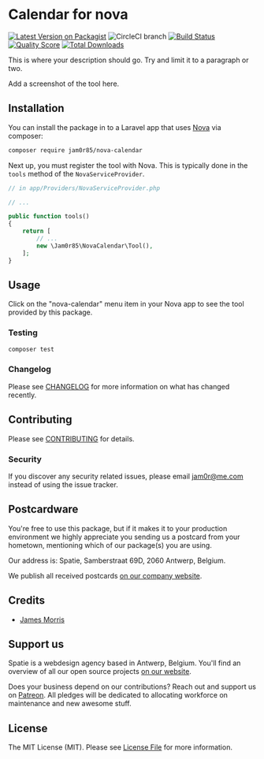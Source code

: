 # Calendar for nova

[![Latest Version on Packagist](https://img.shields.io/packagist/v/jam0r85/nova-calendar.svg?style=flat-square)](https://packagist.org/packages/jam0r85/nova-calendar)
![CircleCI branch](https://img.shields.io/circleci/project/github/jam0r85/nova-calendar/master.svg?style=flat-square)
[![Build Status](https://img.shields.io/travis/jam0r85/nova-calendar/master.svg?style=flat-square)](https://travis-ci.org/jam0r85/nova-calendar)
[![Quality Score](https://img.shields.io/scrutinizer/g/jam0r85/nova-calendar.svg?style=flat-square)](https://scrutinizer-ci.com/g/jam0r85/nova-calendar)
[![Total Downloads](https://img.shields.io/packagist/dt/jam0r85/nova-calendar.svg?style=flat-square)](https://packagist.org/packages/jam0r85/nova-calendar)


This is where your description should go. Try and limit it to a paragraph or two.

Add a screenshot of the tool here.

## Installation

You can install the package in to a Laravel app that uses [Nova](https://nova.laravel.com) via composer:

```bash
composer require jam0r85/nova-calendar
```

Next up, you must register the tool with Nova. This is typically done in the `tools` method of the `NovaServiceProvider`.

```php
// in app/Providers/NovaServiceProvider.php

// ...

public function tools()
{
    return [
        // ...
        new \Jam0r85\NovaCalendar\Tool(),
    ];
}
```

## Usage

Click on the "nova-calendar" menu item in your Nova app to see the tool provided by this package.

### Testing

``` bash
composer test
```

### Changelog

Please see [CHANGELOG](CHANGELOG.md) for more information on what has changed recently.

## Contributing

Please see [CONTRIBUTING](CONTRIBUTING.md) for details.

### Security

If you discover any security related issues, please email jam0r@me.com instead of using the issue tracker.

## Postcardware

You're free to use this package, but if it makes it to your production environment we highly appreciate you sending us a postcard from your hometown, mentioning which of our package(s) you are using.

Our address is: Spatie, Samberstraat 69D, 2060 Antwerp, Belgium.

We publish all received postcards [on our company website](https://spatie.be/en/opensource/postcards).

## Credits

- [James Morris](https://github.com/:author_username)

## Support us

Spatie is a webdesign agency based in Antwerp, Belgium. You'll find an overview of all our open source projects [on our website](https://spatie.be/opensource).

Does your business depend on our contributions? Reach out and support us on [Patreon](https://www.patreon.com/spatie). 
All pledges will be dedicated to allocating workforce on maintenance and new awesome stuff.

## License

The MIT License (MIT). Please see [License File](LICENSE.md) for more information.
